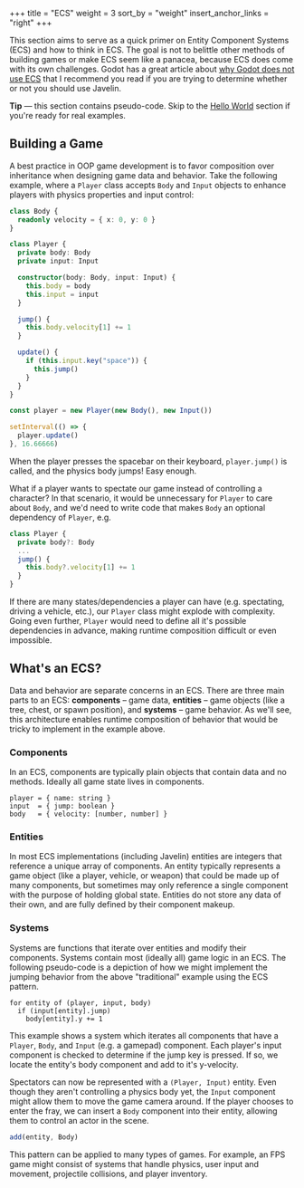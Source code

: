 +++
title = "ECS"
weight = 3
sort_by = "weight"
insert_anchor_links = "right"
+++

This section aims to serve as a quick primer on Entity Component Systems (ECS) and how to think in ECS. The goal is not to belittle other methods of building games or make ECS seem like a panacea, because ECS does come with its own challenges. Godot has a great article about [why Godot does not use ECS](https://godotengine.org/article/why-isnt-godot-ecs-based-game-engine) that I recommend you read if you are trying to determine whether or not you should use Javelin.

<aside>
  <p>
    <strong>Tip</strong> — this section contains pseudo-code. Skip to the <a href="/ecs/world">Hello World</a> section if you're ready for real examples.
  </p>
</aside>

## Building a Game

A best practice in OOP game development is to favor composition over inheritance when designing game data and behavior. Take the following example, where a `Player` class accepts `Body` and `Input` objects to enhance players with physics properties and input control:

```ts
class Body {
  readonly velocity = { x: 0, y: 0 }
}

class Player {
  private body: Body
  private input: Input

  constructor(body: Body, input: Input) {
    this.body = body
    this.input = input
  }

  jump() {
    this.body.velocity[1] += 1
  }

  update() {
    if (this.input.key("space")) {
      this.jump()
    }
  }
}

const player = new Player(new Body(), new Input())

setInterval(() => {
  player.update()
}, 16.66666)
```

When the player presses the spacebar on their keyboard, `player.jump()` is called, and the physics body jumps! Easy enough.

What if a player wants to spectate our game instead of controlling a character? In that scenario, it would be unnecessary for `Player` to care about `Body`, and we'd need to write code that makes `Body` an optional dependency of `Player`, e.g.

```ts
class Player {
  private body?: Body
  ...
  jump() {
    this.body?.velocity[1] += 1
  }
}
```

If there are many states/dependencies a player can have (e.g. spectating, driving a vehicle, etc.), our `Player` class might explode with complexity. Going even further, `Player` would need to define all it's possible dependencies in advance, making runtime composition difficult or even impossible.

## What's an ECS?

Data and behavior are separate concerns in an ECS. There are three main parts to an ECS: **components** – game data, **entities** – game objects (like a tree, chest, or spawn position), and **systems** – game behavior. As we'll see, this architecture enables runtime composition of behavior that would be tricky to implement in the example above.

### Components

In an ECS, components are typically plain objects that contain data and no methods. Ideally all game state lives in components.

```
player = { name: string }
input  = { jump: boolean }
body   = { velocity: [number, number] }
```

### Entities

In most ECS implementations (including Javelin) entities are integers that reference a unique array of components. An entity typically represents a game object (like a player, vehicle, or weapon) that could be made up of many components, but sometimes may only reference a single component with the purpose of holding global state. Entities do not store any data of their own, and are fully defined by their component makeup.

### Systems

Systems are functions that iterate over entities and modify their components. Systems contain most (ideally all) game logic in an ECS. The following pseudo-code is a depiction of how we might implement the jumping behavior from the above "traditional" example using the ECS pattern.

```
for entity of (player, input, body)
  if (input[entity].jump)
    body[entity].y += 1
```

This example shows a system which iterates all components that have a `Player`, `Body`, and `Input` (e.g. a gamepad) component. Each player's input component is checked to determine if the jump key is pressed. If so, we locate the entity's body component and add to it's y-velocity.

Spectators can now be represented with a `(Player, Input)` entity. Even though they aren't controlling a physics body yet, the `Input` component might allow them to move the game camera around. If the player chooses to enter the fray, we can insert a `Body` component into their entity, allowing them to control an actor in the scene.

```ts
add(entity, Body)
```

This pattern can be applied to many types of games. For example, an FPS game might consist of systems that handle physics, user input and movement, projectile collisions, and player inventory.
